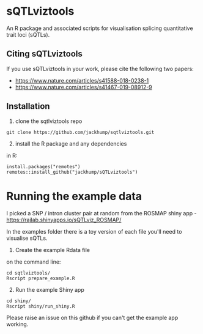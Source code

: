 # sQTLviztools

An R package and associated scripts for visualisation splicing quantitative trait loci (sQTLs).

## Citing sQTLviztools

If you use sQTLviztools in your work, please cite the following two papers:
- https://www.nature.com/articles/s41588-018-0238-1
- https://www.nature.com/articles/s41467-019-08912-9

## Installation

1. clone the sqtlviztools repo

```
git clone https://github.com/jackhump/sqtlviztools.git 
```

2. install the R package and any dependencies

in R:

```{r}
install.packages("remotes")
remotes::install_github("jackhump/sQTLviztools")
```

# Running the example data

I picked a SNP / intron cluster pair at random from the ROSMAP shiny app - https://rajlab.shinyapps.io/sQTLviz_ROSMAP/

In the examples folder there is a toy version of each file you'll need to visualise sQTLs.

1. Create the example Rdata file

on the command line:

```
cd sqtlviztools/
Rscript prepare_example.R
```

2. Run the example Shiny app

```
cd shiny/
Rscript shiny/run_shiny.R
```

Please raise an issue on this github if you can't get the example app working.


